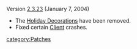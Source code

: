 Version [2.3.23](2.md.3.23) (January 7, 2004)

- The [Holiday Decorations](../Holiday_Decorations.md) have been
  removed.
- Fixed certain [Client](Client.md) crashes.

[category:Patches](category:Patches.md)
